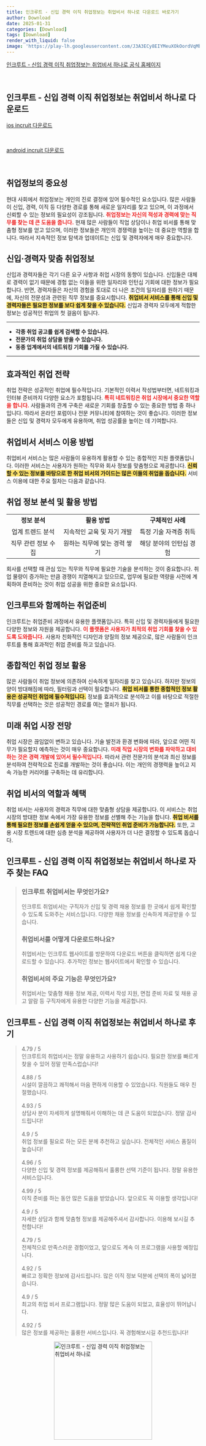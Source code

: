 ```yaml
---
title: 인크루트 - 신입 경력 이직 취업정보는 취업비서 하나로 다운로드 바로가기
author: Download
date: 2025-01-31
categories: [Download]
tags: [Download]
render_with_liquid: false
image: 'https://play-lh.googleusercontent.com/J3A3ECy8EIYMeuXOkOordVqMbcxhy6wAzDSGYLHN8ctD_osfGfs3KboIXZcMBejxmzrS=s256-rw'
---
```

<p><a class='click-button' title='인크루트 - 신입 경력 이직 취업정보는 취업비서 하나로' href='http://www.incruit.com/' rel='nofollow'>인크루트 - 신입 경력 이직 취업정보는 취업비서 하나로 공식 홈페이지</a></p><br>
<h2 id='인크루트 - 신입 경력 이직 취업정보는 취업비서 하나로_다운로드'>인크루트 - 신입 경력 이직 취업정보는 취업비서 하나로 다운로드</h2>
<p><a class="click-button ios" title="incruit 다운로드" href="https://apps.apple.com/kr/app/%EC%9D%B8%ED%81%AC%EB%A3%A8%ED%8A%B8-%EC%8B%A0%EC%9E%85-%EA%B2%BD%EB%A0%A5-%EC%9D%B4%EC%A7%81-%EC%B7%A8%EC%97%85%EC%A0%95%EB%B3%B4%EB%8A%94-%EC%B7%A8%EC%97%85%EB%B9%84%EC%84%9C-%ED%95%98%EB%82%98%EB%A1%9C/id366417871" rel="nofollow">ios incruit 다운로드</a></p><br>
<p><a class="click-button android" title="incruit 다운로드" href="https://play.google.comhttps://play.google.com/store/apps/details?id=incruit.app" rel="nofollow">android incruit 다운로드</a></p><br>


<h2 id='취업정보의 중요성'>취업정보의 중요성</h2>

<p>현대 사회에서 취업정보는 개인의 진로 결정에 있어 필수적인 요소입니다. 많은 사람들이 신입, 경력, 이직 등 다양한 경로를 통해 새로운 일자리를 찾고 있으며, 이 과정에서 신뢰할 수 있는 정보의 필요성이 강조됩니다. <b><span style="color: #ee2323;">취업정보는 자신의 적성과 경력에 맞는 직무를 찾는 데 큰 도움을 줍니다.</span></b> 현재 많은 사람들이 직업 상담이나 취업 비서를 통해 맞춤형 정보를 얻고 있으며, 이러한 정보들은 개인의 경쟁력을 높이는 데 중요한 역할을 합니다. 따라서 지속적인 정보 탐색과 업데이트는 신입 및 경력자에게 매우 중요합니다.</p>

<h2 id='신입·경력자 맞춤 취업정보'>신입·경력자 맞춤 취업정보</h2>

<p>신입과 경력자들은 각기 다른 요구 사항과 취업 시장의 동향이 있습니다. 신입들은 대체로 경력이 없기 때문에 경험 없는 이들을 위한 일자리와 인턴십 기회에 대한 정보가 필요합니다. 반면, 경력자들은 자신의 경험을 토대로 더 나은 조건의 일자리를 원하기 때문에, 자신의 전문성과 관련된 직무 정보를 중요시합니다. <b><span style="background-color: #ffe066;">취업비서 서비스를 통해 신입 및 경력자들은 필요한 정보를 보다 쉽게 찾을 수 있습니다.</span></b> 신입과 경력자 모두에게 적합한 정보는 성공적인 취업의 첫 걸음이 됩니다.</p>

<hr />

<ul>
    <li><b>각종 취업 공고를 쉽게 검색할 수 있습니다.</b></li>
    <li><b>전문가의 취업 상담을 받을 수 있습니다.</b></li>
    <li><b>동종 업계에서의 네트워킹 기회를 가질 수 있습니다.</b></li>
</ul>

<hr />

<h2 id='효과적인 취업 전략'>효과적인 취업 전략</h2>

<p>취업 전략은 성공적인 취업에 필수적입니다. 기본적인 이력서 작성법부터면, 네트워킹과 인터뷰 준비까지 다양한 요소가 포함됩니다. <b><span style="color: #ee2323;">특히 네트워킹은 취업 시장에서 중요한 역할을 합니다.</span></b> 사람들과의 관계 구축은 새로운 기회를 창출할 수 있는 중요한 방법 중 하나입니다. 따라서 온라인 포럼이나 전문 커뮤니티에 참여하는 것이 좋습니다. 이러한 정보들은 신입 및 경력자 모두에게 유용하며, 취업 성공률을 높이는 데 기여합니다.</p>

<h2 id='취업비서 서비스 이용 방법'>취업비서 서비스 이용 방법</h2>

<p>취업비서 서비스는 많은 사람들이 유용하게 활용할 수 있는 종합적인 지원 플랫폼입니다. 이러한 서비스는 사용자가 원하는 직무와 회사 정보를 맞춤형으로 제공합니다. <b><span style="background-color: #ffe066;">신뢰할 수 있는 정보를 바탕으로 한 취업 비서의 가이드는 많은 이들의 취업을 돕습니다.</span></b> 서비스 이용에 대한 주요 절차는 다음과 같습니다.</p>

<h2 id='취업 정보 분석 및 활용 방법'>취업 정보 분석 및 활용 방법</h2>

<table>
    <tr>
        <td style="text-align: center; height: 17px;"><b>정보 분석</b></td>
        <td style="text-align: center; height: 17px;"><b>활용 방법</b></td>
        <td style="text-align: center; height: 17px;"><b>구체적인 사례</b></td>
    </tr>
    <tr>
        <td style="text-align: center; height: 17px;">업계 트렌드 분석</td>
        <td style="text-align: center; height: 17px;">지속적인 교육 및 자기 개발</td>
        <td style="text-align: center; height: 17px;">특정 기술 자격증 취득</td>
    </tr>
    <tr>
        <td style="text-align: center; height: 17px;">직무 관련 정보 수집</td>
        <td style="text-align: center; height: 17px;">원하는 직무에 맞는 경력 쌓기</td>
        <td style="text-align: center; height: 17px;">해당 분야의 인턴십 경험</td>
    </tr>
</table>

<p>회사를 선택할 때 관심 있는 직무와 직무에 필요한 기술을 분석하는 것이 중요합니다. 취업 물량이 증가하는 만큼 경쟁이 치열해지고 있으므로, 업무에 필요한 역량을 사전에 계획하여 준비하는 것이 취업 성공을 위한 중요한 요소입니다.</p>

<h2 id='인크루트와 함께하는 취업준비'>인크루트와 함께하는 취업준비</h2>

<p>인크루트는 취업준비 과정에서 유용한 플랫폼입니다. 특히 신입 및 경력자들에게 필요한 다양한 정보와 자원을 제공합니다. <b><span style="color: #ee2323;">이 플랫폼은 사용자가 최적의 취업 기회를 찾을 수 있도록 도와줍니다.</span></b> 사용자 친화적인 디자인과 양질의 정보 제공으로, 많은 사람들이 인크루트를 통해 효과적인 취업 준비를 하고 있습니다.</p>

<h2 id='종합적인 취업 정보 활용'>종합적인 취업 정보 활용</h2>

<p>많은 사람들이 취업 정보에 의존하여 신속하게 일자리를 찾고 있습니다. 하지만 정보의 양이 방대해짐에 따라, 필터링과 선택이 필요합니다. <b><span style="background-color: #ffe066;">취업 비서를 통한 종합적인 정보 활용은 성공적인 취업에 필수적입니다.</span></b> 정보를 효과적으로 분석하고 이를 바탕으로 적절한 직무를 선택하는 것은 성공적인 경로를 여는 열쇠가 됩니다.</p>

<h2 id='미래 취업 시장 전망'>미래 취업 시장 전망</h2>

<p>취업 시장은 끊임없이 변하고 있습니다. 기술 발전과 환경 변화에 따라, 앞으로 어떤 직무가 필요할지 예측하는 것이 매우 중요합니다. <b><span style="color: #ee2323;">미래 직업 시장의 변화를 파악하고 대비하는 것은 경력 개발에 있어서 필수적입니다.</span></b> 따라서 관련 전문가의 분석과 최신 정보를 분석하여 전략적으로 진로를 개발하는 것이 좋습니다. 이는 개인의 경쟁력을 높이고 지속 가능한 커리어를 구축하는 데 유리합니다.</p>

<h2 id='취업 비서의 역할과 혜택'>취업 비서의 역할과 혜택</h2>

<p>취업 비서는 사용자의 경력과 직무에 대한 맞춤형 상담을 제공합니다. 이 서비스는 취업 시장의 방대한 정보 속에서 가장 유용한 정보를 선별해 주는 기능을 합니다. <b><span style="background-color: #ffe066;">취업 비서를 통해 필요한 정보를 손쉽게 얻을 수 있으며, 전략적인 취업 준비가 가능합니다.</span></b> 또한, 고용 시장 트렌드에 대한 심층 분석을 제공하여 사용자가 더 나은 결정할 수 있도록 돕습니다.</p>


<h2 id='인크루트 - 신입 경력 이직 취업정보는 취업비서 하나로_자주_찾는_FAQ'>인크루트 - 신입 경력 이직 취업정보는 취업비서 하나로 자주 찾는 FAQ</h2>
<div itemscope="" itemtype="https://schema.org/FAQPage"> 
<blockquote> 
<div itemscope="" itemprop="mainEntity" itemtype="https://schema.org/Question"> 
<h3 itemprop="name">인크루트 취업비서는 무엇인가요?</h3> 
<div itemscope="" itemprop="acceptedAnswer" itemtype="https://schema.org/Answer"> 
<span itemprop="text"> 
<p>인크루트 취업비서는 구직자가 신입 및 경력 채용 정보를 한 곳에서 쉽게 확인할 수 있도록 도와주는 서비스입니다. 다양한 채용 정보를 신속하게 제공받을 수 있습니다.</p> 
</span> 
</div> 
</div> 

<div itemscope="" itemprop="mainEntity" itemtype="https://schema.org/Question"> 
<h3 itemprop="name">취업비서를 어떻게 다운로드하나요?</h3> 
<div itemscope="" itemprop="acceptedAnswer" itemtype="https://schema.org/Answer"> 
<span itemprop="text"> 
<p>취업비서는 인크루트 웹사이트를 방문하여 다운로드 버튼을 클릭하면 쉽게 다운로드할 수 있습니다. 추가적인 정보는 웹사이트에서 확인할 수 있습니다.</p> 
</span> 
</div> 
</div> 

<div itemscope="" itemprop="mainEntity" itemtype="https://schema.org/Question"> 
<h3 itemprop="name">취업비서의 주요 기능은 무엇인가요?</h3> 
<div itemscope="" itemprop="acceptedAnswer" itemtype="https://schema.org/Answer"> 
<span itemprop="text"> 
<p>취업비서는 맞춤형 채용 정보 제공, 이력서 작성 지원, 면접 준비 자료 및 채용 공고 알람 등 구직자에게 유용한 다양한 기능을 제공합니다.</p> 
</span> 
</div> 
</div> 
</blockquote> 
</div>
<h2 id='인크루트 - 신입 경력 이직 취업정보는 취업비서 하나로_후기'>인크루트 - 신입 경력 이직 취업정보는 취업비서 하나로 후기</h2>
<div itemscope itemtype="https://schema.org/Product">
  <blockquote>
  <div itemprop="review" itemscope itemtype="https://schema.org/Review">
      <div itemprop="reviewRating" itemscope itemtype="https://schema.org/Rating"> <span itemprop="ratingValue">4.79</span> / <span itemprop="bestRating">5</span> </div>
      <span itemprop="reviewBody">인크루트의 취업비서는 정말 유용하고 사용하기 쉽습니다. 필요한 정보를 빠르게 찾을 수 있어 정말 만족스럽습니다!</span>
  </div>
  <br>
  <div itemprop="review" itemscope itemtype="https://schema.org/Review">
      <div itemprop="reviewRating" itemscope itemtype="https://schema.org/Rating"> <span itemprop="ratingValue">4.88</span> / <span itemprop="bestRating">5</span> </div>
      <span itemprop="reviewBody">시설이 깔끔하고 쾌적해서 마음 편하게 이용할 수 있었습니다. 직원들도 매우 친절했습니다.</span>
  </div>
  <br>
  <div itemprop="review" itemscope itemtype="https://schema.org/Review">
      <div itemprop="reviewRating" itemscope itemtype="https://schema.org/Rating"> <span itemprop="ratingValue">4.93</span> / <span itemprop="bestRating">5</span> </div>
      <span itemprop="reviewBody">상담사 분이 자세하게 설명해줘서 이해하는 데 큰 도움이 되었습니다. 정말 감사드립니다!</span>
  </div>
  <br>
  <div itemprop="review" itemscope itemtype="https://schema.org/Review">
      <div itemprop="reviewRating" itemscope itemtype="https://schema.org/Rating"> <span itemprop="ratingValue">4.9</span> / <span itemprop="bestRating">5</span> </div>
      <span itemprop="reviewBody">취업 정보를 필요로 하는 모든 분께 추천하고 싶습니다. 전체적인 서비스 품질이 높습니다!</span>
  </div>
  <br>
  <div itemprop="review" itemscope itemtype="https://schema.org/Review">
      <div itemprop="reviewRating" itemscope itemtype="https://schema.org/Rating"> <span itemprop="ratingValue">4.96</span> / <span itemprop="bestRating">5</span> </div>
      <span itemprop="reviewBody">다양한 신입 및 경력 정보를 제공해줘서 훌륭한 선택 기준이 됩니다. 정말 유용한 서비스입니다.</span>
  </div>
  <br>
  <div itemprop="review" itemscope itemtype="https://schema.org/Review">
      <div itemprop="reviewRating" itemscope itemtype="https://schema.org/Rating"> <span itemprop="ratingValue">4.99</span> / <span itemprop="bestRating">5</span> </div>
      <span itemprop="reviewBody">이직 준비를 하는 동안 많은 도움을 받았습니다. 앞으로도 꼭 이용할 생각입니다!</span>
  </div>
  <br>
  <div itemprop="review" itemscope itemtype="https://schema.org/Review">
      <div itemprop="reviewRating" itemscope itemtype="https://schema.org/Rating"> <span itemprop="ratingValue">4.9</span> / <span itemprop="bestRating">5</span> </div>
      <span itemprop="reviewBody">자세한 상담과 함께 맞춤형 정보를 제공해주셔서 감사합니다. 이용해 보시길 추천합니다!</span>
  </div>
  <br>
  <div itemprop="review" itemscope itemtype="https://schema.org/Review">
      <div itemprop="reviewRating" itemscope itemtype="https://schema.org/Rating"> <span itemprop="ratingValue">4.79</span> / <span itemprop="bestRating">5</span> </div>
      <span itemprop="reviewBody">전체적으로 만족스러운 경험이었고, 앞으로도 계속 이 프로그램을 사용할 예정입니다.</span>
  </div>
  <br>
  <div itemprop="review" itemscope itemtype="https://schema.org/Review">
      <div itemprop="reviewRating" itemscope itemtype="https://schema.org/Rating"> <span itemprop="ratingValue">4.92</span> / <span itemprop="bestRating">5</span> </div>
      <span itemprop="reviewBody">빠르고 정확한 정보에 감사드립니다. 많은 이직 정보 덕분에 선택의 폭이 넓어졌습니다.</span>
  </div>
  <br>
  <div itemprop="review" itemscope itemtype="https://schema.org/Review">
      <div itemprop="reviewRating" itemscope itemtype="https://schema.org/Rating"> <span itemprop="ratingValue">4.9</span> / <span itemprop="bestRating">5</span> </div>
      <span itemprop="reviewBody">최고의 취업 비서 프로그램입니다. 정말 많은 도움이 되었고, 효율성이 뛰어납니다.</span>
  </div>
  <br>
  <div itemprop="review" itemscope itemtype="https://schema.org/Review">
      <div itemprop="reviewRating" itemscope itemtype="https="https://schema.org/Rating"> <span itemprop="ratingValue">4.92</span> / <span itemprop="bestRating">5</span> </div>
      <span itemprop="reviewBody">많은 정보를 제공하는 훌륭한 서비스입니다. 꼭 경험해보시길 추천드립니다!</span>
  </div>
  </blockquote>
</div>
<figure class="image" style="display: flex; justify-content: center; align-items: center; margin: 0;"><img src="https://play-lh.googleusercontent.com/J3A3ECy8EIYMeuXOkOordVqMbcxhy6wAzDSGYLHN8ctD_osfGfs3KboIXZcMBejxmzrS=s256-rw" alt="인크루트 - 신입 경력 이직 취업정보는 취업비서 하나로" width="256" height="256" style="max-width: 100%; height: auto;"></figure>